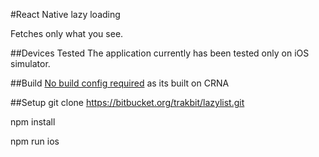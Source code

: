 #React Native lazy loading

Fetches only what you see.

##Devices Tested
The application currently has been tested only on iOS simulator.

##Build
[No build config required](https://github.com/react-community/create-react-native-app) as its built on CRNA

##Setup
git clone https://bitbucket.org/trakbit/lazylist.git

npm install

npm run ios

